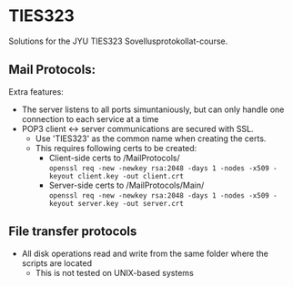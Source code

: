 # TIES323
Solutions for the JYU TIES323 Sovellusprotokollat-course.

## Mail Protocols:

Extra features:
* The server listens to all ports simuntaniously, but can only handle one connection to each service at a time
* POP3 client <-> server communications are secured with SSL. 
  * Use 'TIES323' as the common name when creating the certs.
  * This requires following certs to be created:
    * Client-side certs to /MailProtocols/  
       ```openssl req -new -newkey rsa:2048 -days 1 -nodes -x509 -keyout client.key -out client.crt```
    * Server-side certs to /MailProtocols/Main/  
       ```openssl req -new -newkey rsa:2048 -days 1 -nodes -x509 -keyout server.key -out server.crt```

## File transfer protocols
* All disk operations read and write from the same folder where the scripts are located
  * This is not tested on UNIX-based systems

